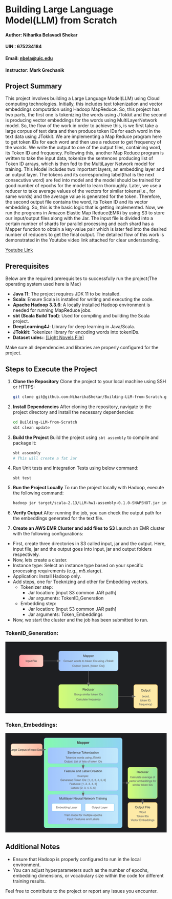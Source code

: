 # Building Large Language Model(LLM) from Scratch
#### Author: Niharika Belavadi Shekar
#### UIN :   675234184
#### Email: nbela@uic.edu
#### Instructor: Mark Grechanik


## Project Summary
This project involves building a Large Language Model(LLM) using Cloud computing technologies. Initially, this includes text tokenization and vector embeddings computation using Hadoop MapReduce. So, this project has two parts, the first one is tokenizing the words using JTokkit and the second is producing vector embeddings for the words using MultiLayerNetwork model. So, the flow of the work in order to achieve this, is we first take a large corpus of text data and then produce token IDs for each word in the text data using JTokkit. We are implementing a Map Reduce program here to get token IDs for each word and then use a reducer to get frequency of the words. We write the output to one of the output files, containing word, its Token ID and frequency. Following this, another Map Reduce program is written to take the input data, tokenize the sentences producing list of Token ID arrays, which is then fed to the MultiLayer Network model for training. This Model includes two important layers, an embedding layer and an output layer. The tokens and its corresponding label(that is the next consecutive word) are fed into model and the model should be trained for good number of epochs for the model to learn thoroughly. Later, we use a reducer to take average values of the vectors for similar tokens(i.e., for same words) and the average value is generated for the token. Therefore, the second output file contains the word, its Token ID and its vector embedding. So, this is the basic logic that is getting implemented. Now, we run the programs in Amazon Elastic Map Reduce(EMR) by using S3 to store our input/output files along with the Jar. The input file is divided into a certain number of shards for parallel processing and each shard has a Mapper function to obtain a key-value pair which is later fed into the desired number of reducers to get the final output. The detailed flow of this work is demonstrated in the Youtube video link attached for clear understanding. 

[Youtube Link](https://youtu.be/i7NDoDv3N2s)

## Prerequisites
Below are the required prerequisites to successfully run the project(The operating system used here is Mac)

- **Java 11**: The project requires JDK 11 to be installed.
- **Scala**: Ensure Scala is installed for writing and executing the code.
- **Apache Hadoop 3.3.6**: A locally installed Hadoop environment is needed for running MapReduce jobs.
- **sbt (Scala Build Tool)**: Used for compiling and building the Scala project.
- **DeepLearning4J**: Library for deep learning in Java/Scala.
- **JTokkit**: Tokenizer library for encoding words into tokenIDs.
- **Dataset udes:**: [[Light Novels File]](https://huggingface.co/datasets/alpindale/light-novels?row=2)

Make sure all dependencies and libraries are properly configured for the project.

## Steps to Execute the Project

1. **Clone the Repository**
   Clone the project to your local machine using SSH or HTTPS:
   ```bash
   git clone git@github.com:NiharikaShekar/Building-LLM-from-Scratch.git
   ```

2. **Install Dependencies**
   After cloning the repository, navigate to the project directory and install the necessary dependencies:
   ```bash
   cd Building-LLM-from-Scratch
   sbt clean update
   ```

3. **Build the Project**
   Build the project using `sbt assembly` to compile and package it:
   ```bash
   sbt assembly
   # This will create a fat Jar
   ```
4. Run Unit tests and Integration Tests using below command:
   ```
   sbt test
   ```

5. **Run the Project Locally**
   To run the project locally with Hadoop, execute the following command:
   ```bash
   hadoop jar target/scala-2.13/LLM-hw1-assembly-0.1.0-SNAPSHOT.jar input-path output-path
   ```

6. **Verify Output**
   After running the job, you can check the output path for the embeddings generated for the text file.


7. **Create an AWS EMR Cluster and add files to S3**
Launch an EMR cluster with the following configurations:
* First, create three directories in S3 called input, jar and the output. Here, input file, jar and the output goes into input, jar and output folders respectively. 
* Now, lets create a cluster.
* Instance type: Select an instance type based on your specific processing requirements (e.g., m5.xlarge).
* Application: Install Hadoop only.
* Add steps, one for Toeknizing and other for Embedding vectors.
   * Tokenizer step:
      * Jar location: [input S3 common JAR path]
      * Jar arguments: TokenID_Generation
   * Embedding step:
      * Jar location: [input S3 common JAR path]
      * Jar arguments: Token_Embeddings
* Now, we start the cluster and the job has been submitted to run.


### TokenID_Generation:

[//]: # (<svg xmlns="http://www.w3.org/2000/svg" viewBox="0 0 800 400">)

[//]: # (  <defs>)

[//]: # (    <linearGradient id="grad1" x1="0%" y1="0%" x2="100%" y2="0%">)

[//]: # (      <stop offset="0%" style="stop-color:#ff9a9e;stop-opacity:1" />)

[//]: # (      <stop offset="100%" style="stop-color:#fad0c4;stop-opacity:1" />)

[//]: # (    </linearGradient>)

[//]: # (    <linearGradient id="grad2" x1="0%" y1="0%" x2="100%" y2="0%">)

[//]: # (      <stop offset="0%" style="stop-color:#a1c4fd;stop-opacity:1" />)

[//]: # (      <stop offset="100%" style="stop-color:#c2e9fb;stop-opacity:1" />)

[//]: # (    </linearGradient>)

[//]: # (    <linearGradient id="grad3" x1="0%" y1="0%" x2="100%" y2="0%">)

[//]: # (      <stop offset="0%" style="stop-color:#d4fc79;stop-opacity:1" />)

[//]: # (      <stop offset="100%" style="stop-color:#96e6a1;stop-opacity:1" />)

[//]: # (    </linearGradient>)

[//]: # (  </defs>)

[//]: # ()
[//]: # (  <!-- Input File -->)

[//]: # (  <rect x="50" y="50" width="120" height="60" rx="10" ry="10" fill="url&#40;#grad1&#41;" stroke="#ff9a9e" stroke-width="2"/>)

[//]: # (  <text x="110" y="85" text-anchor="middle" font-size="14" fill="#444">Input File</text>)

[//]: # ()
[//]: # (  <!-- Mapper -->)

[//]: # (  <rect x="250" y="30" width="300" height="100" rx="10" ry="10" fill="url&#40;#grad2&#41;" stroke="#a1c4fd" stroke-width="2"/>)

[//]: # (  <text x="400" y="60" text-anchor="middle" font-size="16" fill="#444">Mapper</text>)

[//]: # (  <text x="400" y="85" text-anchor="middle" font-size="14" fill="#666">Convert words to token IDs using JTokkit</text>)

[//]: # (  <text x="400" y="110" text-anchor="middle" font-size="14" fill="#666">Output: &#40;word, [token IDs]&#41;</text>)

[//]: # ()
[//]: # (  <!-- Reducer -->)

[//]: # (  <rect x="250" y="200" width="300" height="120" rx="10" ry="10" fill="url&#40;#grad3&#41;" stroke="#d4fc79" stroke-width="2"/>)

[//]: # (  <text x="400" y="230" text-anchor="middle" font-size="16" fill="#444">Reducer</text>)

[//]: # (  <text x="400" y="255" text-anchor="middle" font-size="14" fill="#666">Group similar token IDs</text>)

[//]: # (  <text x="400" y="280" text-anchor="middle" font-size="14" fill="#666">Calculate frequency</text>)

[//]: # ()
[//]: # (  <!-- Output -->)

[//]: # (  <rect x="630" y="200" width="120" height="120" rx="10" ry="10" fill="#ffeaa7" stroke="#fdcb6e" stroke-width="2"/>)

[//]: # (  <text x="690" y="235" text-anchor="middle" font-size="16" fill="#444">Output</text>)

[//]: # (  <text x="690" y="265" text-anchor="middle" font-size="14" fill="#666">&#40;word,</text>)

[//]: # (  <text x="690" y="285" text-anchor="middle" font-size="14" fill="#666">token ID,</text>)

[//]: # (  <text x="690" y="305" text-anchor="middle" font-size="14" fill="#666">frequency&#41;</text>)

[//]: # ()
[//]: # (  <!-- Arrows -->)

[//]: # (  <defs>)

[//]: # (    <marker id="arrowhead" markerWidth="10" markerHeight="7" refX="0" refY="3.5" orient="auto">)

[//]: # (      <polygon points="0 0, 10 3.5, 0 7" fill="#666"/>)

[//]: # (    </marker>)

[//]: # (  </defs>)

[//]: # ()
[//]: # (  <line x1="170" y1="80" x2="240" y2="80" stroke="#666" stroke-width="2" marker-end="url&#40;#arrowhead&#41;"/>)

[//]: # (  <line x1="400" y1="130" x2="400" y2="190" stroke="#666" stroke-width="2" marker-end="url&#40;#arrowhead&#41;"/>)

[//]: # (  <line x1="550" y1="260" x2="620" y2="260" stroke="#666" stroke-width="2" marker-end="url&#40;#arrowhead&#41;"/>)

[//]: # (</svg>)
![img.png](img.png)

### Token_Embeddings:

[//]: # (<svg xmlns="http://www.w3.org/2000/svg" viewBox="0 0 800 600">)

[//]: # (  <defs>)

[//]: # (    <linearGradient id="grad1" x1="0%" y1="0%" x2="100%" y2="0%">)

[//]: # (      <stop offset="0%" style="stop-color:#ffecd2;stop-opacity:1" />)

[//]: # (      <stop offset="100%" style="stop-color:#fcb69f;stop-opacity:1" />)

[//]: # (    </linearGradient>)

[//]: # (    <linearGradient id="grad2" x1="0%" y1="0%" x2="100%" y2="0%">)

[//]: # (      <stop offset="0%" style="stop-color:#84fab0;stop-opacity:1" />)

[//]: # (      <stop offset="100%" style="stop-color:#8fd3f4;stop-opacity:1" />)

[//]: # (    </linearGradient>)

[//]: # (    <linearGradient id="grad3" x1="0%" y1="0%" x2="100%" y2="0%">)

[//]: # (      <stop offset="0%" style="stop-color:#a1c4fd;stop-opacity:1" />)

[//]: # (      <stop offset="100%" style="stop-color:#c2e9fb;stop-opacity:1" />)

[//]: # (    </linearGradient>)

[//]: # (    <linearGradient id="grad4" x1="0%" y1="0%" x2="100%" y2="0%">)

[//]: # (      <stop offset="0%" style="stop-color:#d4fc79;stop-opacity:1" />)

[//]: # (      <stop offset="100%" style="stop-color:#96e6a1;stop-opacity:1" />)

[//]: # (    </linearGradient>)

[//]: # (  </defs>)

[//]: # ()
[//]: # (  <!-- Input Corpus -->)

[//]: # (  <rect x="30" y="50" width="160" height="60" rx="10" ry="10" fill="url&#40;#grad1&#41;" stroke="#fcb69f" stroke-width="2"/>)

[//]: # (  <text x="110" y="85" text-anchor="middle" font-size="14" fill="#444">Large Corpus of Input Data</text>)

[//]: # ()
[//]: # (  <!-- Mapper -->)

[//]: # (  <rect x="200" y="20" width="400" height="460" rx="10" ry="10" fill="url&#40;#grad2&#41;" stroke="#8fd3f4" stroke-width="2"/>)

[//]: # (  <text x="400" y="50" text-anchor="middle" font-size="18" font-weight="bold" fill="#444">Mapper</text>)

[//]: # ()
[//]: # (  <!-- Tokenization -->)

[//]: # (  <rect x="220" y="70" width="360" height="80" rx="10" ry="10" fill="url&#40;#grad3&#41;" stroke="#a1c4fd" stroke-width="2"/>)

[//]: # (  <text x="400" y="100" text-anchor="middle" font-size="16" fill="#444">Sentence Tokenization</text>)

[//]: # (  <text x="400" y="125" text-anchor="middle" font-size="14" fill="#666">Tokenize words using JTokkit</text>)

[//]: # (  <text x="400" y="145" text-anchor="middle" font-size="14" fill="#666">Output: List of lists of token IDs</text>)

[//]: # ()
[//]: # (  <!-- Feature and Label Creation -->)

[//]: # (  <rect x="220" y="170" width="360" height="120" rx="10" ry="10" fill="url&#40;#grad3&#41;" stroke="#a1c4fd" stroke-width="2"/>)

[//]: # (  <text x="400" y="195" text-anchor="middle" font-size="16" fill="#444">Feature and Label Creation</text>)

[//]: # (  <text x="400" y="220" text-anchor="middle" font-size="14" fill="#666">Example:</text>)

[//]: # (  <text x="400" y="240" text-anchor="middle" font-size="14" fill="#666">Generated Token IDs: [1, 2, 3, 4, 5, 6]</text>)

[//]: # (  <text x="400" y="260" text-anchor="middle" font-size="14" fill="#666">Features: [1, 2, 3, 4, 5]</text>)

[//]: # (  <text x="400" y="280" text-anchor="middle" font-size="14" fill="#666">Labels: [2, 3, 4, 5, 6]</text>)

[//]: # ()
[//]: # (  <!-- Model Training -->)

[//]: # (  <rect x="220" y="310" width="360" height="150" rx="10" ry="10" fill="url&#40;#grad3&#41;" stroke="#a1c4fd" stroke-width="2"/>)

[//]: # (  <text x="400" y="335" text-anchor="middle" font-size="16" fill="#444">Multilayer Neural Network Training</text>)

[//]: # (  <rect x="240" y="355" width="150" height="40" rx="5" ry="5" fill="#fff" stroke="#8fd3f4" stroke-width="2"/>)

[//]: # (  <text x="315" y="380" text-anchor="middle" font-size="14" fill="#666">Embedding Layer</text>)

[//]: # (  <rect x="410" y="355" width="150" height="40" rx="5" ry="5" fill="#fff" stroke="#8fd3f4" stroke-width="2"/>)

[//]: # (  <text x="485" y="380" text-anchor="middle" font-size="14" fill="#666">Output Layer</text>)

[//]: # (  <text x="400" y="420" text-anchor="middle" font-size="14" fill="#666">Train model for multiple epochs</text>)

[//]: # (  <text x="400" y="440" text-anchor="middle" font-size="14" fill="#666">Input: Features and Labels</text>)

[//]: # ()
[//]: # (  <!-- Reducer -->)

[//]: # (  <rect x="630" y="170" width="150" height="160" rx="10" ry="10" fill="url&#40;#grad4&#41;" stroke="#d4fc79" stroke-width="2"/>)

[//]: # (  <text x="705" y="200" text-anchor="middle" font-size="16" fill="#444">Reducer</text>)

[//]: # (  <text x="705" y="225" text-anchor="middle" font-size="14" fill="#666">Calculate average of</text>)

[//]: # (  <text x="705" y="245" text-anchor="middle" font-size="14" fill="#666">vector embeddings for</text>)

[//]: # (  <text x="705" y="265" text-anchor="middle" font-size="14" fill="#666">similar token IDs</text>)

[//]: # ()
[//]: # (  <!-- Output -->)

[//]: # (  <rect x="630" y="350" width="150" height="130" rx="10" ry="10" fill="#ffeaa7" stroke="#fdcb6e" stroke-width="2"/>)

[//]: # (  <text x="705" y="380" text-anchor="middle" font-size="16" fill="#444">Output File</text>)

[//]: # (  <text x="705" y="405" text-anchor="middle" font-size="14" fill="#666">Word</text>)

[//]: # (  <text x="705" y="425" text-anchor="middle" font-size="14" fill="#666">Token IDs</text>)

[//]: # (  <text x="705" y="445" text-anchor="middle" font-size="14" fill="#666">Vector Embeddings</text>)

[//]: # ()
[//]: # (  <!-- Arrows -->)

[//]: # (  <defs>)

[//]: # (    <marker id="arrowhead" markerWidth="10" markerHeight="7" refX="0" refY="3.5" orient="auto">)

[//]: # (      <polygon points="0 0, 10 3.5, 0 7" fill="#666"/>)

[//]: # (    </marker>)

[//]: # (  </defs>)

[//]: # ()
[//]: # (  <line x1="190" y1="80" x2="190" y2="80" stroke="#666" stroke-width="2" marker-end="url&#40;#arrowhead&#41;"/>)

[//]: # (  <line x1="400" y1="150" x2="400" y2="160" stroke="#666" stroke-width="2" marker-end="url&#40;#arrowhead&#41;"/>)

[//]: # (  <line x1="400" y1="290" x2="400" y2="300" stroke="#666" stroke-width="2" marker-end="url&#40;#arrowhead&#41;"/>)

[//]: # (  <line x1="600" y1="250" x2="620" y2="250" stroke="#666" stroke-width="2" marker-end="url&#40;#arrowhead&#41;"/>)

[//]: # (  <line x1="705" y1="330" x2="705" y2="340" stroke="#666" stroke-width="2" marker-end="url&#40;#arrowhead&#41;"/>)

[//]: # (</svg>)

![img_1.png](img_1.png)

## Additional Notes
- Ensure that Hadoop is properly configured to run in the local environment.
- You can adjust hyperparameters such as the number of epochs, embedding dimensions, or vocabulary size within the code for different training results.

Feel free to contribute to the project or report any issues you encounter.
